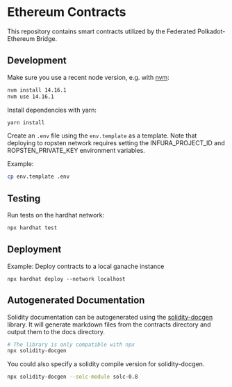# Ethereum Contracts

This repository contains smart contracts utilized by the Federated Polkadot-Ethereum Bridge.

## Development

Make sure you use a recent node version, e.g. with [nvm](https://github.com/nvm-sh/nvm#installing-and-updating):

```bash
nvm install 14.16.1
nvm use 14.16.1
```

Install dependencies with yarn:

```bash
yarn install
```

Create an `.env` file using the `env.template` as a template. Note that deploying to ropsten network requires setting the INFURA_PROJECT_ID and ROPSTEN_PRIVATE_KEY environment variables.

Example:

```bash
cp env.template .env
```

## Testing

Run tests on the hardhat network:

```bash
npx hardhat test
```

## Deployment

Example: Deploy contracts to a local ganache instance

```
npx hardhat deploy --network localhost
```

## Autogenerated Documentation

Solidity documentation can be autogenerated using the [solidity-docgen](https://github.com/OpenZeppelin/solidity-docgen) library. It will generate markdown files from the contracts directory and output them to the docs directory.

```bash
# The library is only compatible with npx
npx solidity-docgen
```

You could also specify a solidity compile version for solidity-docgen.
```bash
npx solidity-docgen --solc-module solc-0.8
```
